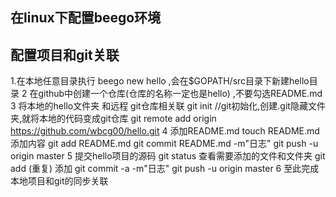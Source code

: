 ## 在linux下配置beego环境
## 配置项目和git关联
1.在本地任意目录执行  beego new hello ,会在$GOPATH/src目录下新建hello目录
2 在github中创建一个仓库(仓库的名称一定也是hello) ,不要勾选README.md
3 将本地的hello文件夹 和远程 git仓库相关联
	git init //git初始化,创建.git隐藏文件夹,就将本地的代码变成git仓库
	git remote add origin https://github.com/wbcg00/hello.git
4 添加README.md
	touch README.md 添加内容
	git add README.md
	git commit README.md -m"日志"
	git push -u origin master 
5 提交hello项目的源码
	git status 查看需要添加的文件和文件夹
	git add (重复) 添加 
	git commit -a -m"日志"
        git push -u origin master
6 至此完成本地项目和git的同步关联
